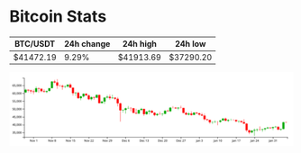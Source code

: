 # Bitcoin Stats

BTC/USDT|24h change|24h high|24h low|
|---|---|---|---|
|$41472.19|9.29%|$41913.69|$37290.20|

<img src="./chart.svg">
